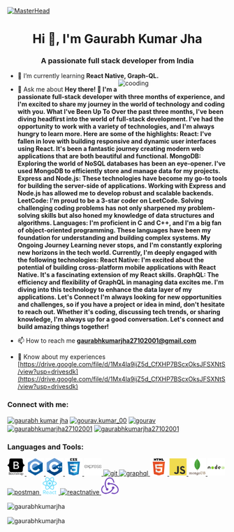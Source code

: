 [![MasterHead](https://plus.unsplash.com/premium_photo-1685086785054-d047cdc0e525?auto=format&fit=crop&q=60&w=1000&ixlib=rb-4.0.3&ixid=M3wxMjA3fDB8MHxzZWFyY2h8Mjl8fHdlYiUyMGRldmVsb3BtZW50fGVufDB8MHwwfHx8MA%3D%3D)](https://gaurabhkumarjha.io)

<h1 align="center">Hi 👋, I'm Gaurabh Kumar Jha</h1>

<h3 align="center">A passionate full stack developer from India</h3>

- 🌱 I’m currently learning **React Native, Graph-QL.**
  <img src="https://cdn.dribbble.com/users/1162077/screenshots/3848914/programmer.gif" alt="cooding" width="250" align="right"/>
- 💬 Ask me about **Hey there! 👋 I'm a passionate full-stack developer with three months of experience, and I'm excited to share my journey in the world of technology and coding with you. What I've Been Up To Over the past three months, I've been diving headfirst into the world of full-stack development. I've had the opportunity to work with a variety of technologies, and I'm always hungry to learn more. Here are some of the highlights: React: I've fallen in love with building responsive and dynamic user interfaces using React. It's been a fantastic journey creating modern web applications that are both beautiful and functional. MongoDB: Exploring the world of NoSQL databases has been an eye-opener. I've used MongoDB to efficiently store and manage data for my projects. Express and Node.js: These technologies have become my go-to tools for building the server-side of applications. Working with Express and Node.js has allowed me to develop robust and scalable backends. LeetCode: I'm proud to be a 3-star coder on LeetCode. Solving challenging coding problems has not only sharpened my problem-solving skills but also honed my knowledge of data structures and algorithms. Languages: I'm proficient in C and C++, and I'm a big fan of object-oriented programming. These languages have been my foundation for understanding and building complex systems. My Ongoing Journey Learning never stops, and I'm constantly exploring new horizons in the tech world. Currently, I'm deeply engaged with the following technologies: React Native: I'm excited about the potential of building cross-platform mobile applications with React Native. It's a fascinating extension of my React skills. GraphQL: The efficiency and flexibility of GraphQL in managing data excites me. I'm diving into this technology to enhance the data layer of my applications. Let's Connect I'm always looking for new opportunities and challenges, so if you have a project or idea in mind, don't hesitate to reach out. Whether it's coding, discussing tech trends, or sharing knowledge, I'm always up for a good conversation. Let's connect and build amazing things together!**

- 📫 How to reach me **gaurabhkumarjha27102001@gmail.com**

- 📄 Know about my experiences [https://drive.google.com/file/d/1Mx4la9ijZ5d_CfXHP7BScxOksJFSXNtS/view?usp=drivesdk](https://drive.google.com/file/d/1Mx4la9ijZ5d_CfXHP7BScxOksJFSXNtS/view?usp=drivesdk)

<h3 align="left">Connect with me:</h3>
<p align="left">
<a href="https://linkedin.com/in/gaurabh kumar jha" target="blank"><img align="center" src="https://raw.githubusercontent.com/rahuldkjain/github-profile-readme-generator/master/src/images/icons/Social/linked-in-alt.svg" alt="gaurabh kumar jha" height="30" width="40" /></a>
<a href="https://instagram.com/gourav.kumar_00" target="blank"><img align="center" src="https://raw.githubusercontent.com/rahuldkjain/github-profile-readme-generator/master/src/images/icons/Social/instagram.svg" alt="gourav.kumar_00" height="30" width="40" /></a>
<a href="https://www.youtube.com/c/gourav" target="blank"><img align="center" src="https://raw.githubusercontent.com/rahuldkjain/github-profile-readme-generator/master/src/images/icons/Social/youtube.svg" alt="gourav" height="30" width="40" /></a>
<a href="https://www.leetcode.com/gaurabhkumarjha27102001" target="blank"><img align="center" src="https://raw.githubusercontent.com/rahuldkjain/github-profile-readme-generator/master/src/images/icons/Social/leet-code.svg" alt="gaurabhkumarjha27102001" height="30" width="40" /></a>
<a href="https://auth.geeksforgeeks.org/user/gaurabhkumarjha27102001" target="blank"><img align="center" src="https://raw.githubusercontent.com/rahuldkjain/github-profile-readme-generator/master/src/images/icons/Social/geeks-for-geeks.svg" alt="gaurabhkumarjha27102001" height="30" width="40" /></a>
</p>

<h3 align="left">Languages and Tools:</h3>
<p align="left"> <a href="https://getbootstrap.com" target="_blank" rel="noreferrer"> <img src="https://raw.githubusercontent.com/devicons/devicon/master/icons/bootstrap/bootstrap-plain-wordmark.svg" alt="bootstrap" width="40" height="40"/> </a> <a href="https://www.cprogramming.com/" target="_blank" rel="noreferrer"> <img src="https://raw.githubusercontent.com/devicons/devicon/master/icons/c/c-original.svg" alt="c" width="40" height="40"/> </a> <a href="https://www.w3schools.com/cpp/" target="_blank" rel="noreferrer"> <img src="https://raw.githubusercontent.com/devicons/devicon/master/icons/cplusplus/cplusplus-original.svg" alt="cplusplus" width="40" height="40"/> </a> <a href="https://www.w3schools.com/css/" target="_blank" rel="noreferrer"> <img src="https://raw.githubusercontent.com/devicons/devicon/master/icons/css3/css3-original-wordmark.svg" alt="css3" width="40" height="40"/> </a> <a href="https://expressjs.com" target="_blank" rel="noreferrer"> <img src="https://raw.githubusercontent.com/devicons/devicon/master/icons/express/express-original-wordmark.svg" alt="express" width="40" height="40"/> </a> <a href="https://git-scm.com/" target="_blank" rel="noreferrer"> <img src="https://www.vectorlogo.zone/logos/git-scm/git-scm-icon.svg" alt="git" width="40" height="40"/> </a> <a href="https://graphql.org" target="_blank" rel="noreferrer"> <img src="https://www.vectorlogo.zone/logos/graphql/graphql-icon.svg" alt="graphql" width="40" height="40"/> </a> <a href="https://www.w3.org/html/" target="_blank" rel="noreferrer"> <img src="https://raw.githubusercontent.com/devicons/devicon/master/icons/html5/html5-original-wordmark.svg" alt="html5" width="40" height="40"/> </a> <a href="https://developer.mozilla.org/en-US/docs/Web/JavaScript" target="_blank" rel="noreferrer"> <img src="https://raw.githubusercontent.com/devicons/devicon/master/icons/javascript/javascript-original.svg" alt="javascript" width="40" height="40"/> </a> <a href="https://www.mongodb.com/" target="_blank" rel="noreferrer"> <img src="https://raw.githubusercontent.com/devicons/devicon/master/icons/mongodb/mongodb-original-wordmark.svg" alt="mongodb" width="40" height="40"/> </a> <a href="https://nodejs.org" target="_blank" rel="noreferrer"> <img src="https://raw.githubusercontent.com/devicons/devicon/master/icons/nodejs/nodejs-original-wordmark.svg" alt="nodejs" width="40" height="40"/> </a> <a href="https://postman.com" target="_blank" rel="noreferrer"> <img src="https://www.vectorlogo.zone/logos/getpostman/getpostman-icon.svg" alt="postman" width="40" height="40"/> </a> <a href="https://reactjs.org/" target="_blank" rel="noreferrer"> <img src="https://raw.githubusercontent.com/devicons/devicon/master/icons/react/react-original-wordmark.svg" alt="react" width="40" height="40"/> </a> <a href="https://reactnative.dev/" target="_blank" rel="noreferrer"> <img src="https://reactnative.dev/img/header_logo.svg" alt="reactnative" width="40" height="40"/> </a> <a href="https://redux.js.org" target="_blank" rel="noreferrer"> <img src="https://raw.githubusercontent.com/devicons/devicon/master/icons/redux/redux-original.svg" alt="redux" width="40" height="40"/> </a> </p>

<p><img align="center" src="https://github-readme-stats.vercel.app/api/top-langs?username=gaurabhkumarjha&show_icons=true&locale=en&layout=compact" alt="gaurabhkumarjha" /></p>

<p><img align="center" src="https://github-readme-streak-stats.herokuapp.com/?user=gaurabhkumarjha&" alt="gaurabhkumarjha" /></p>
